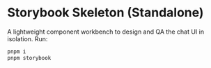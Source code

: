 
# Storybook Skeleton (Standalone)

A lightweight component workbench to design and QA the chat UI in isolation.
Run:
```bash
pnpm i
pnpm storybook
```
